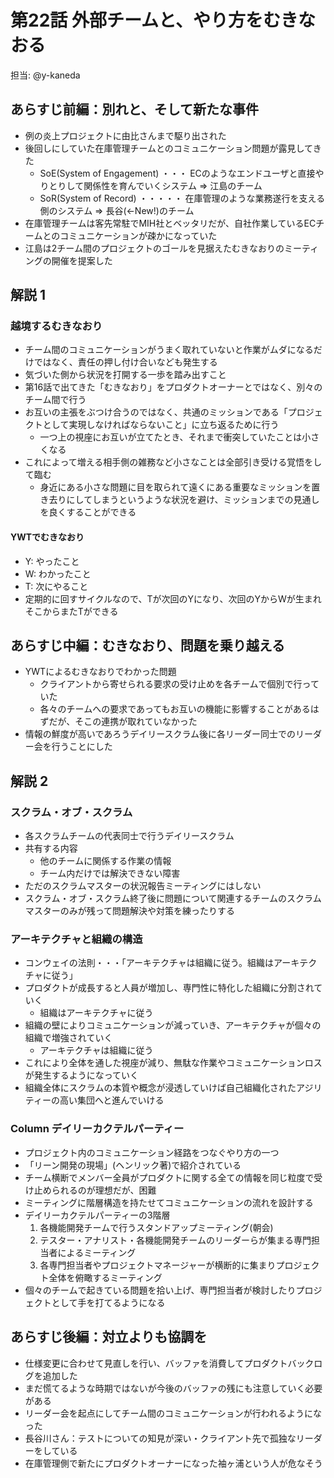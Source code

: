 # 第22話 外部チームと、やり方をむきなおる

担当: @y-kaneda

## あらすじ前編：別れと、そして新たな事件
- 例の炎上プロジェクトに由比さんまで駆り出された
- 後回しにしていた在庫管理チームとのコミュニケーション問題が露見してきた
  - SoE(System of Engagement) ・・・ ECのようなエンドユーザと直接やりとりして関係性を育んでいくシステム => 江島のチーム
  - SoR(System of Record) ・・・・・ 在庫管理のような業務遂行を支える側のシステム => 長谷(<-New!)のチーム
- 在庫管理チームは客先常駐でMIH社とベッタリだが、自社作業しているECチームとのコミュニケーションが疎かになっていた
- 江島は2チーム間のプロジェクトのゴールを見据えたむきなおりのミーティングの開催を提案した

## 解説 1
### 越境するむきなおり
- チーム間のコミュニケーションがうまく取れていないと作業がムダになるだけではなく、責任の押し付け合いなども発生する
- 気づいた側から状況を打開する一歩を踏み出すこと
- 第16話で出てきた「むきなおり」をプロダクトオーナーとではなく、別々のチーム間で行う
- お互いの主張をぶつけ合うのではなく、共通のミッションである「プロジェクトとして実現しなければならないこと」に立ち返るために行う
  - 一つ上の視座にお互いが立てたとき、それまで衝突していたことは小さくなる
- これによって増える相手側の雑務など小さなことは全部引き受ける覚悟をして臨む
  - 身近にある小さな問題に目を取られて遠くにある重要なミッションを置き去りにしてしまうというような状況を避け、ミッションまでの見通しを良くすることができる

#### YWTでむきなおり
- Y: やったこと
- W: わかったこと
- T: 次にやること
- 定期的に回すサイクルなので、Tが次回のYになり、次回のYからWが生まれそこからまたTができる

## あらすじ中編：むきなおり、問題を乗り越える
- YWTによるむきなおりでわかった問題
  - クライアントから寄せられる要求の受け止めを各チームで個別で行っていた
  - 各々のチームへの要求であってもお互いの機能に影響することがあるはずだが、そこの連携が取れていなかった
- 情報の鮮度が高いであろうデイリースクラム後に各リーダー同士でのリーダー会を行うことにした

## 解説 2

### スクラム・オブ・スクラム
- 各スクラムチームの代表同士で行うデイリースクラム
- 共有する内容
  - 他のチームに関係する作業の情報
  - チーム内だけでは解決できない障害
- ただのスクラムマスターの状況報告ミーティングにはしない
- スクラム・オブ・スクラム終了後に問題について関連するチームのスクラムマスターのみが残って問題解決や対策を練ったりする

### アーキテクチャと組織の構造
- コンウェイの法則・・・「アーキテクチャは組織に従う。組織はアーキテクチャに従う」
- プロダクトが成長すると人員が増加し、専門性に特化した組織に分割されていく
  - 組織はアーキテクチャに従う
- 組織の壁によりコミュニケーションが減っていき、アーキテクチャが個々の組織で増強されていく
  - アーキテクチャは組織に従う
- これにより全体を通した視座が減り、無駄な作業やコミュニケーションロスが発生するようになっていく
- 組織全体にスクラムの本質や概念が浸透していけば自己組織化されたアジリティーの高い集団へと進んでいける

### Column デイリーカクテルパーティー
- プロジェクト内のコミュニケーション経路をつなぐやり方の一つ
- 「リーン開発の現場」(ヘンリック著)で紹介されている
- チーム横断でメンバー全員がプロダクトに関する全ての情報を同じ粒度で受け止められるのが理想だが、困難
- ミーティングに階層構造を持たせてコミュニケーションの流れを設計する
- デイリーカクテルパーティーの3階層
  1. 各機能開発チームで行うスタンドアップミーティング(朝会)
  2. テスター・アナリスト・各機能開発チームのリーダーらが集まる専門担当者によるミーティング
  3. 各専門担当者やプロジェクトマネージャーが横断的に集まりプロジェクト全体を俯瞰するミーティング
- 個々のチームで起きている問題を拾い上げ、専門担当者が検討したりプロジェクトとして手を打てるようになる

## あらすじ後編：対立よりも協調を
- 仕様変更に合わせて見直しを行い、バッファを消費してプロダクトバックログを追加した
- まだ慌てるような時期ではないが今後のバッファの残にも注意していく必要がある
- リーダー会を起点にしてチーム間のコミュニケーションが行われるようになった
- 長谷川さん：テストについての知見が深い・クライアント先で孤独なリーダーをしている
- 在庫管理側で新たにプロダクトオーナーになった袖ヶ浦という人が危なそう
